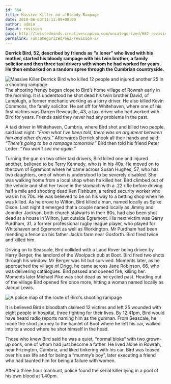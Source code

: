 ```yaml
---
id: 664
title: Massive Killer on a Bloody Rampage
date: 2010-06-03T11:13:09+00:00
author: admin
layout: revision
guid: http://twistedminds.creativescapism.com/uncategorized/662-revision-2/
permalink: /uncategorized/662-revision-2/
---
```

<p class="dropcap-first">
  <strong>Derrick Bird, 52, described by friends as &#8220;a loner&#8221; who lived with his mother, started his bloody rampage with his twin brother, a family solicitor and then three taxi drivers with whom he had worked for years. He then embarked on a random spree through the Cumbrian countryside.</strong>
</p>

<img src="post/img/DerrickBird.jpg" alt="Massive Killer Derrick Bird who killed 12 people and injured another 25 in a shooting rampage" title="52 years old Derrick Bird" class="left" /> The shooting frenzy began close to Bird’s home village of Rowrah early in the morning. It is understood he shot dead his twin brother David, of Lamplugh, a former mechanic working as a lorry driver. He also killed Kevin Commons, the family solicitor. He set off for Whitehaven, where one of his first victims was Darren Rewcastle, 43, a taxi driver who had worked with Bird for years. Friends said they never had any problems in the past. 

A taxi driver in Whitehaven, Cumbria, where Bird shot and killed two people, said last night: _&#8220;From what I’ve been told, there was an argument between him and other drivers.&#8221;_ Afterwards Derrick shook all their hands and said: _&#8220;There’s going to be a rampage tomorrow.&#8221;_ Bird then told his friend Peter Leder: _&#8220;You won’t see me again.&#8221;_

Turning the gun on two other taxi drivers, Bird killed one and injured another, believed to be Terry Kennedy, who is in his 40s. He moved on to the town of Egremont where he came across Susan Hughes, 57, who has two daughters, one of whom is understood to be severely disabled. She was walking home from a local shop when he killed her. Bird climbed out of the vehicle and shot her twice in the stomach with a .22 rifle before driving half a mile and shooting dead Ken Fishburn, a retired security worker who was in his 70s. He was believed to be on his way to a betting shop when he was killed. As he drove to Wilton, Bird killed a man, named locally as Spike Dixon. Last night it emerged that a couple named locally as Jimmy and Jennifer Jackson, both church stalwarts in their 60s, had also been shot dead at a house in Wilton, just outside Egremont. His next victim was Garry Purdham, 31, a former professional rugby league player, who played for Whitehaven and Egremont as well as Workington. Mr Purdham had been mending a fence on his father Jack’s farm near Gosforth. Bird fired twice and killed him. 

Driving on to Seascale, Bird collided with a Land Rover being driven by Harry Berger, the landlord of the Woolpack pub at Boot. Bird fired two shots through his window. Mr Berger was hit but survived. Moments later, as he approached the village of Drigg, he came across Jane Robinson, 66, who was delivering catalogues. Bird passed and opened fire, killing her. Moments later Michael Pike was shot dead as he cycled past. Heading out of the village Bird opened fire once more, hitting a woman named locally as Jacqui Lewis. 

![A police map of the route of Bird's shooting rampage](post/img/MapOfTheShootingRampage.jpg "Map of the massive killer Derrick Bird shooting rampage") 

It is believed Bird’s bloodbath claimed 12 victims and left 25 wounded with eight people in hospital, three fighting for their lives. By 12.41pm, Bird would have heard radio reports naming him as the gunman. From Seascale, he made the short journey to the hamlet of Boot where he left his car, walked into to a wood where he shot himself in the head.

Those who knew Bird said he was a quiet, “normal bloke” with two grown-up sons, one of whom had just become a father. He lived alone in Rowrah, near Frizington, Cumbria, and liked tinkering with his car. Bird was teased over his sex life and for being a “mummy’s boy”, later executing a friend who had taunted him for being a failure with women.

After a three hour manhunt, police found the serial killer lying in a pool of his own blood at 1.40pm.